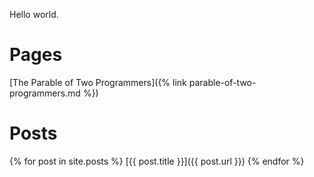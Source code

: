 Hello world.

# Pages

[The Parable of Two Programmers]({% link parable-of-two-programmers.md %})

# Posts

{% for post in site.posts %}
  [{{ post.title }}]({{ post.url }})
{% endfor %}
